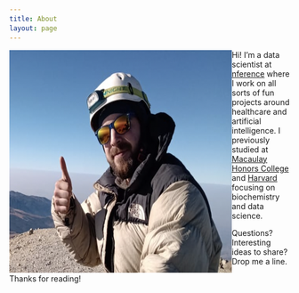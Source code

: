 ```yaml
---
title: About
layout: page
---
```



<img align="left" width="400" height="400" src="/assets/images/2profile.jpg">





Hi! I’m a data scientist at [nference](https://nference.ai/) where I work on all sorts of fun projects around healthcare and artificial intelligence. I previously studied at [Macaulay Honors College](https://macaulay.cuny.edu/) and [Harvard](https://www.hsph.harvard.edu/) focusing on biochemistry and data science. 

Questions? Interesting ideas to share? Drop me a line. 

Thanks for reading!

